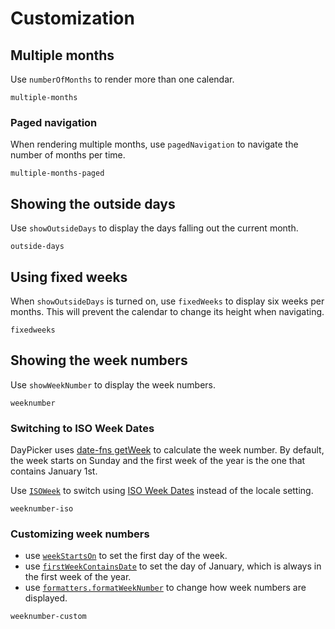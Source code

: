 # Customization

## Multiple months

Use `numberOfMonths` to render more than one calendar.

```include-example
multiple-months
```

### Paged navigation

When rendering multiple months, use `pagedNavigation` to navigate the number of
months per time.

```include-example
multiple-months-paged
```

## Showing the outside days

Use `showOutsideDays` to display the days falling out the current month.

```include-example
outside-days
```

## Using fixed weeks

When `showOutsideDays` is turned on, use `fixedWeeks` to display six weeks per
months. This will prevent the calendar to change its height when navigating.

```include-example
fixedweeks
```

## Showing the week numbers

Use `showWeekNumber` to display the week numbers.

```include-example
weeknumber
```

### Switching to ISO Week Dates

DayPicker uses [date-fns getWeek](https://date-fns.org/docs/getWeek) to calculate the week number. By default, the week starts on Sunday and the first week of the year is the one that contains January 1st.

Use [`ISOWeek`](/api/interfaces/DayPickerDefaultProps#isoweek) to switch using [ISO Week Dates](https://en.wikipedia.org/wiki/ISO_week_date) instead of the locale setting.

```include-example
weeknumber-iso
```

### Customizing week numbers

- use [`weekStartsOn`](/api/interfaces/DayPickerDefaultProps#weekstartson) to set the first day of the week.
- use [`firstWeekContainsDate`](/api/interfaces/DayPickerDefaultProps#firstweekcontainsdate) to set the day of January, which is always in the first week of the year.
- use [`formatters.formatWeekNumber`](/api/interfaces/DayPickerDefaultProps#formatters) to change how week numbers are displayed.

```include-example
weeknumber-custom
```
